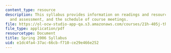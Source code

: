 ```yaml
---
content_type: resource
description: This syllabus provides information on readings and resources, assignments
  and assessment, and the schedule of course meetings.
file: https://ol-ocw-studio-app-qa.s3.amazonaws.com/courses/21h-405j-the-ancient-city-spring-2005/e1dc4fa437ac66cbf710ce29e466e252_MIT21H_405Js05_sylls06.pdf
file_type: application/pdf
resourcetype: Document
title: Spring 2006 Syllabus
uid: e1dc4fa4-37ac-66cb-f710-ce29e466e252
---
```

